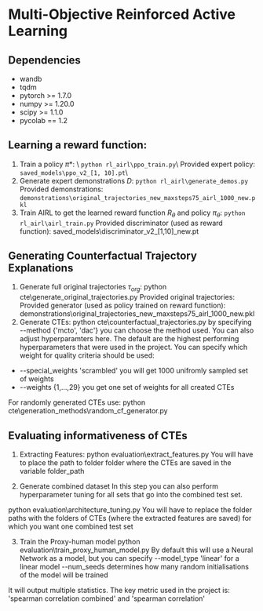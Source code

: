 # Multi-Objective Reinforced Active Learning

## Dependencies
* wandb
* tqdm
* pytorch \>= 1.7.0
* numpy \>= 1.20.0
* scipy \>= 1.1.0
* pycolab == 1.2


## Learning a reward function:
1. Train a policy $\pi*$: \\
  ``python rl_airl\ppo_train.py``\\
  Provided expert policy: `saved_models\ppo_v2_[1, 10].pt`\\
2. Generate expert demonstrations $D$:
  ``python rl_airl\generate_demos.py``
  Provided demonstrations: `demonstrations\original_trajectories_new_maxsteps75_airl_1000_new.pkl`
3. Train AIRL to get the learned reward function $R_\theta$ and policy $\pi_\theta$:
  ``python rl_airl\airl_train.py``
  Provided discriminator (used as reward function): saved_models\discriminator_v2_[1,10]_new.pt




## Generating Counterfactual Trajectory Explanations
1. Generate full original trajectories $\tau_{org}$:
python cte\generate_original_trajectories.py
Provided original trajectories: Provided generator (used as policy trained on reward function): demonstrations\original_trajectories_new_maxsteps75_airl_1000_new.pkl
2. Generate CTEs:
python cte\counterfactual_trajectories.py
by specifying --method {'mcto', 'dac'} you can choose the method used. You can also adjust hyperparamters here. The default are the highest performing hyperparameters that were used in the project.
You can specify which weight for quality criteria should be used:

* --special_weights 'scrambled' you will get 1000 unifromly sampled set of weights
* --weights {1,...,29} you get one set of weights for all created CTEs

For randomly generated CTEs use: python cte\generation_methods\random_cf_generator.py

## Evaluating informativeness of CTEs
1. Extracting Features:
python evaluation\extract_features.py
You will have to place the path to folder folder where the CTEs are saved in the variable folder_path

2. Generate combined dataset
In this step you can also perform hyperparameter tuning for all sets that go into the combined test set.

python evaluation\architecture_tuning.py
You will have to replace the folder paths with the folders of CTEs (where the extracted features are saved) for which you want one combined test set

3. Train the Proxy-human model
python evaluation\train_proxy_human_model.py
By default this will use a Neural Network as a model, but you can specify --model_type 'linear' for a linear model
--num_seeds determines how many random initialisations of the model will be trained

It will output multiple statistics. The key metric used in the project is: 'spearman correlation combined' and 'spearman correlation' 
